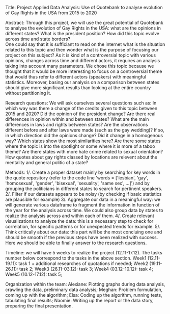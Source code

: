 Title: Project Applied Data Analysis: Use of Quotebank to analyse evolution of Gay Rights in the USA from 2015 to 2020

Abstract: Through this project, we will use the great potential of Quotebank to analyse the evolution of Gay Rights in the USA: what are the opinions in different states? What is the president position? How did this topic evolve across time and state borders?  
One could say that it is sufficiant to read on the internet what is the situation related to this topic and then wonder what is the purpose of focusing our project on this subject? As it is kind of a controversial topic with various opinions, changes across time and different actors, it requires an analysis taking into account many parameters. We chose this topic because we thought that it would be more interesting to focus on a controversial theme that would thus refer to different actors (speakers) with meaningful statistics. Moreover, basing our analysis on a comparison between states should give more significant results than looking at the entire country without partitioning it.     

Research questions: 
We will ask ourselves several questions such as: 
In which way was there a change of the credits given to this topic between 2015 and 2020? 
Did the opinion of the president change? Are there real differences in opinion within and between states?
What are the main differences in laws and rights between states?
Are the observations different before and after laws were made (such as the gay wedding)? If so, in which direction did the opinions change? Did it change in a homogenous way?
Which states show the most similarities here? 
Are there some states where the topic is into the spotlight or some where it is  more of a taboo theme?
Are there states with more hate crime related to sexual orientation?
How quotes about gay rights classed by locations are relevent about the mentality and general politic of a state?

Methods:
1/. Create a proper dataset mainly by searching for key words in the quote repository (refer to the code line 'words = ['lesbian', 'gay', 'homosexual', 'gender', 'bisexual', 'sexuality', 'same sex', ...]') and by grouping the politicians in different states to search for pertinent speakers.
2/. Filter if our datasets appears to be noisy (by checking if basic statistics are plausible for example)
3/. Aggregate our data in a meaningful way:
we will generate various dataframe to fragment the information in function of the year for the analysis across time. We could also group data by states to realize the analysis across and within each of them.
4/. Create relevant visualizations to analyze the data: this is a necessary step to check for correlation, for specific patterns or for unexpected trends for example. 
5/. Think critically about our data: this part will be the most concluing one and should be smooth if the previous steps have been realized with success. Here we should be able to finally answer to the research questions.

Timeline: we will have 5 weeks to realize the project (12.11-17.12). The tasks number below correspond to the tasks in the above section.
Week1 (12.11-19.11): task 1 + additional researches of quotations if needed;
Week2 (19.11-26.11): task 2;
Week3 (26.11-03.12): task 3;
Week4 (03.12-10.12): task 4;
Week5 (10.12-17.12): task 5;

Organization within the team:
Alexiane: Plotting graphs during data analysis, crawling the data, preliminary data analysis;
Meghan: Problem formulation, coming up with the algorithm;
Elsa: Coding up the algorithm, running tests, tabulating final results;
Naomie: Writing up the report or the data story, preparing the final presentation.
